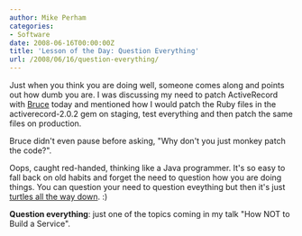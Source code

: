 ```yaml
---
author: Mike Perham
categories:
- Software
date: 2008-06-16T00:00:00Z
title: 'Lesson of the Day: Question Everything'
url: /2008/06/16/question-everything/
---
```


Just when you think you are doing well, someone comes along and points out how dumb you are. I was discussing my need to patch ActiveRecord with [Bruce][1] today and mentioned how I would patch the Ruby files in the activerecord-2.0.2 gem on staging, test everything and then patch the same files on production.

Bruce didn't even pause before asking, "Why don't you just monkey patch the code?".

Oops, caught red-handed, thinking like a Java programmer. It's so easy to fall back on old habits and forget the need to question how you are doing things. You can question your need to question eveything but then it's just [turtles all the way down][2]. :)

**Question everything**: just one of the topics coming in my talk "How NOT to Build a Service".

 [1]: http://codefluency.com
 [2]: http://en.wikipedia.org/wiki/Turtles_all_the_way_down

